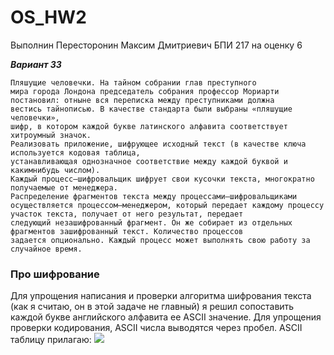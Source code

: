 # OS_HW2
Выполнин Пересторонин Максим Дмитриевич БПИ 217 на оценку 6

***Вариант 33***
```
Пляшущие человечки. На тайном собрании глав преступного
мира города Лондона председатель собрания профессор Мориарти
постановил: отныне вся переписка между преступниками должна
вестись тайнописью. В качестве стандарта были выбраны «пляшущие человечки»,
шифр, в котором каждой букве латинского алфавита соответствует хитроумный значок.
Реализовать приложение, шифрующее исходный текст (в качестве ключа используется кодовая таблица,
устанавливающая однозначное соответствие между каждой буквой и какимнибудь числом).
Каждый процесс–шифровальщик шифрует свои кусочки текста, многократно получаемые от менеджера.
Распределение фрагментов текста между процессами–шифровальщиками
осуществляется процессом–менеджером, который передает каждому процессу участок текста, получает от него результат, передает
следующий незашифрованный фрагмент. Он же собирает из отдельных фрагментов зашифрованный текст. Количество процессов
задается опционально. Каждый процесс может выполнять свою работу за случайное время.
```
### Про шифрование
Для упрощения написания и проверки алгоритма шифрования текста (как я считаю, он в этой задаче не главный) я решил сопоставить каждой букве английского алфавита ее ASCII значение. Для упрощения проверки кодирования, ASCII числа выводятся через пробел. ASCII таблицу прилагаю:
![](https://upload.wikimedia.org/wikipedia/commons/1/1b/ASCII-Table-wide.svg)
